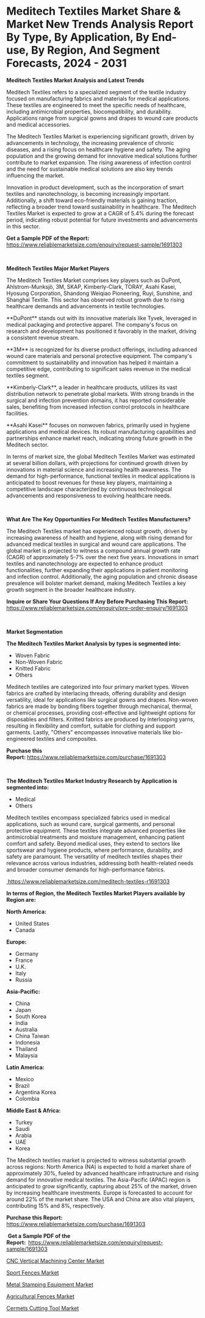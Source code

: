 <p><h1>Meditech Textiles Market Share & Market New Trends Analysis Report By Type, By Application, By End-use, By Region, And Segment Forecasts, 2024 - 2031</h1></p><p><strong>Meditech Textiles Market Analysis and Latest Trends</strong></p>
<p><p>Meditech Textiles refers to a specialized segment of the textile industry focused on manufacturing fabrics and materials for medical applications. These textiles are engineered to meet the specific needs of healthcare, including antimicrobial properties, biocompatibility, and durability. Applications range from surgical gowns and drapes to wound care products and medical accessories.</p><p>The Meditech Textiles Market is experiencing significant growth, driven by advancements in technology, the increasing prevalence of chronic diseases, and a rising focus on healthcare hygiene and safety. The aging population and the growing demand for innovative medical solutions further contribute to market expansion. The rising awareness of infection control and the need for sustainable medical solutions are also key trends influencing the market.</p><p>Innovation in product development, such as the incorporation of smart textiles and nanotechnology, is becoming increasingly important. Additionally, a shift toward eco-friendly materials is gaining traction, reflecting a broader trend toward sustainability in healthcare. The Meditech Textiles Market is expected to grow at a CAGR of 5.4% during the forecast period, indicating robust potential for future investments and advancements in this sector.</p></p>
<p><strong>Get a Sample PDF of the Report:&nbsp;</strong> <a href="https://www.reliablemarketsize.com/enquiry/request-sample/1691303?utm_campaign=1553&utm_medium=2&utm_source=Github&utm_content=ia&utm_term=19102024&utm_id=meditech-textiles">https://www.reliablemarketsize.com/enquiry/request-sample/1691303</a></p>
<p>&nbsp;</p>
<p><strong>Meditech Textiles Major Market Players</strong></p>
<p><p>The Meditech Textiles Market comprises key players such as DuPont, Ahlstrom-Munksjö, 3M, SKAP, Kimberly-Clark, TORAY, Asahi Kasei, Hyosung Corporation, Shandong Weiqiao Pioneering, Ruyi, Sunshine, and Shanghai Textile. This sector has observed robust growth due to rising healthcare demands and advancements in textile technologies.</p><p>**DuPont** stands out with its innovative materials like Tyvek, leveraged in medical packaging and protective apparel. The company's focus on research and development has positioned it favorably in the market, driving a consistent revenue stream.</p><p>**3M** is recognized for its diverse product offerings, including advanced wound care materials and personal protective equipment. The company's commitment to sustainability and innovation has helped it maintain a competitive edge, contributing to significant sales revenue in the medical textiles segment.</p><p>**Kimberly-Clark**, a leader in healthcare products, utilizes its vast distribution network to penetrate global markets. With strong brands in the surgical and infection prevention domains, it has reported considerable sales, benefiting from increased infection control protocols in healthcare facilities.</p><p>**Asahi Kasei** focuses on nonwoven fabrics, primarily used in hygiene applications and medical devices. Its robust manufacturing capabilities and partnerships enhance market reach, indicating strong future growth in the Meditech sector.</p><p>In terms of market size, the global Meditech Textiles Market was estimated at several billion dollars, with projections for continued growth driven by innovations in material science and increasing health awareness. The demand for high-performance, functional textiles in medical applications is anticipated to boost revenues for these key players, maintaining a competitive landscape characterized by continuous technological advancements and responsiveness to evolving healthcare needs.</p></p>
<p>&nbsp;</p>
<p><strong>What Are The Key Opportunities For Meditech Textiles Manufacturers?</strong></p>
<p><p>The Meditech Textiles market has experienced robust growth, driven by increasing awareness of health and hygiene, along with rising demand for advanced medical textiles in surgical and wound care applications. The global market is projected to witness a compound annual growth rate (CAGR) of approximately 5-7% over the next five years. Innovations in smart textiles and nanotechnology are expected to enhance product functionalities, further expanding their applications in patient monitoring and infection control. Additionally, the aging population and chronic disease prevalence will bolster market demand, making Meditech Textiles a key growth segment in the broader healthcare industry.</p></p>
<p><strong>Inquire or Share Your Questions If Any Before Purchasing This Report:</strong> <a href="https://www.reliablemarketsize.com/enquiry/pre-order-enquiry/1691303?utm_campaign=1553&utm_medium=2&utm_source=Github&utm_content=ia&utm_term=19102024&utm_id=meditech-textiles">https://www.reliablemarketsize.com/enquiry/pre-order-enquiry/1691303</a></p>
<p>&nbsp;</p>
<p><strong>Market Segmentation</strong></p>
<p><strong>The Meditech Textiles Market Analysis by types is segmented into:</strong></p>
<p><ul><li>Woven Fabric</li><li>Non-Woven Fabric</li><li>Knitted Fabric</li><li>Others</li></ul></p>
<p><p>Meditech textiles are categorized into four primary market types. Woven fabrics are crafted by interlacing threads, offering durability and design versatility, ideal for applications like surgical gowns and drapes. Non-woven fabrics are made by bonding fibers together through mechanical, thermal, or chemical processes, providing cost-effective and lightweight options for disposables and filters. Knitted fabrics are produced by interlooping yarns, resulting in flexibility and comfort, suitable for clothing and support garments. Lastly, "Others" encompasses innovative materials like bio-engineered textiles and composites.</p></p>
<p><strong>Purchase this Report:&nbsp;</strong><a href="https://www.reliablemarketsize.com/purchase/1691303?utm_campaign=1553&utm_medium=2&utm_source=Github&utm_content=ia&utm_term=19102024&utm_id=meditech-textiles">https://www.reliablemarketsize.com/purchase/1691303</a></p>
<p>&nbsp;</p>
<p><strong>The Meditech Textiles Market Industry Research by Application is segmented into:</strong></p>
<p><ul><li>Medical</li><li>Others</li></ul></p>
<p><p>Meditech textiles encompass specialized fabrics used in medical applications, such as wound care, surgical garments, and personal protective equipment. These textiles integrate advanced properties like antimicrobial treatments and moisture management, enhancing patient comfort and safety. Beyond medical uses, they extend to sectors like sportswear and hygiene products, where performance, durability, and safety are paramount. The versatility of meditech textiles shapes their relevance across various industries, addressing both health-related needs and broader consumer demands for high-performance fabrics.</p></p>
<p><a href="https://www.reliablemarketsize.com/meditech-textiles-r1691303?utm_campaign=1553&utm_medium=2&utm_source=Github&utm_content=ia&utm_term=19102024&utm_id=meditech-textiles">&nbsp;https://www.reliablemarketsize.com/meditech-textiles-r1691303</a></p>
<p><strong>In terms of Region, the Meditech Textiles Market Players available by Region are:</strong></p>
<p>
    <p> <strong> North America: </strong>
        <ul>
            <li>United States</li>
            <li>Canada</li>
        </ul>
        </p> 
    <p> <strong> Europe: </strong>
        <ul>
            <li>Germany</li>
            <li>France</li>
            <li>U.K.</li>
            <li>Italy</li>
            <li>Russia</li>
        </ul>
        </p> 
    <p> <strong> Asia-Pacific: </strong>
        <ul>
            <li>China</li>
            <li>Japan</li>
            <li>South Korea</li>
            <li>India</li>
            <li>Australia</li>
            <li>China Taiwan</li>
            <li>Indonesia</li>
            <li>Thailand</li>
            <li>Malaysia</li>
        </ul>
        </p> 
    <p> <strong> Latin America: </strong>
        <ul>
            <li>Mexico</li>
            <li>Brazil</li>
            <li>Argentina Korea</li>
            <li>Colombia</li>
        </ul>
        </p> 
    <p> <strong> Middle East & Africa: </strong>
        <ul>
            <li>Turkey</li>
            <li>Saudi</li>
            <li>Arabia</li>
            <li>UAE</li>
            <li>Korea</li>
        </ul>
    </p>
    </p>
<p><p>The Meditech textiles market is projected to witness substantial growth across regions: North America (NA) is expected to hold a market share of approximately 30%, fueled by advanced healthcare infrastructure and rising demand for innovative medical textiles. The Asia-Pacific (APAC) region is anticipated to grow significantly, capturing about 25% of the market, driven by increasing healthcare investments. Europe is forecasted to account for around 22% of the market share. The USA and China are also vital players, contributing 15% and 8%, respectively.</p></p>
<p><strong>Purchase this Report: </strong><a href="https://www.reliablemarketsize.com/purchase/1691303?utm_campaign=1553&utm_medium=2&utm_source=Github&utm_content=ia&utm_term=19102024&utm_id=meditech-textiles">https://www.reliablemarketsize.com/purchase/1691303</a></p>
<p>&nbsp;<strong>Get a Sample PDF of the Report:&nbsp;&nbsp;</strong><a href="https://www.reliablemarketsize.com/enquiry/request-sample/1691303?utm_campaign=1553&utm_medium=2&utm_source=Github&utm_content=ia&utm_term=19102024&utm_id=meditech-textiles">https://www.reliablemarketsize.com/enquiry/request-sample/1691303</a></p>
<p><strong></strong></p>
<p><p><a href="https://www.linkedin.com/pulse/cnc-vertical-machining-center-industry-sector-new-technologies-hnjie?utm_campaign=1553&utm_medium=2&utm_source=Github&utm_content=ia&utm_term=19102024&utm_id=meditech-textiles">CNC Vertical Machining Center Market</a></p><p><a href="https://issuu.com/reportprime-2/docs/sport-fences-market-size-2030.pptx_9da8cba418f973?utm_campaign=1553&utm_medium=2&utm_source=Github&utm_content=ia&utm_term=19102024&utm_id=meditech-textiles">Sport Fences Market</a></p><p><a href="https://www.linkedin.com/pulse/metal-stamping-equipment-market-ecosystem-competitive-landscape-zt7ke?utm_campaign=1553&utm_medium=2&utm_source=Github&utm_content=ia&utm_term=19102024&utm_id=meditech-textiles">Metal Stamping Equipment Market</a></p><p><a href="https://issuu.com/reportprime-2/docs/agricultural-fences-market-size-203_3d69077790ec3e?utm_campaign=1553&utm_medium=2&utm_source=Github&utm_content=ia&utm_term=19102024&utm_id=meditech-textiles">Agricultural Fences Market</a></p><p><a href="https://www.linkedin.com/pulse/cermets-cutting-tool-market-innovations-trends-comprehensive-itare?utm_campaign=1553&utm_medium=2&utm_source=Github&utm_content=ia&utm_term=19102024&utm_id=meditech-textiles">Cermets Cutting Tool Market</a></p></p>